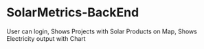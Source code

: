 # SolarMetrics-BackEnd
User can login, Shows Projects with Solar Products on Map, Shows Electricity output with Chart
